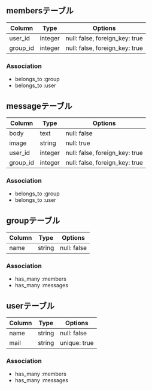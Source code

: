 ## membersテーブル

|Column|Type|Options|
|------|----|-------|
|user_id|integer|null: false, foreign_key: true|
|group_id|integer|null: false, foreign_key: true|

### Association
- belongs_to :group
- belongs_to :user

## messageテーブル

|Column|Type|Options|
|------|----|-------|
|body|text|null: false|
|image|string|null: true|
|user_id|integer|null: false, foreign_key: true|
|group_id|integer|null: false, foreign_key: true|

### Association
- belongs_to :group
- belongs_to :user


## groupテーブル

|Column|Type|Options|
|------|----|-------|
|name|string|null: false|

### Association
- has_many :members
- has_many :messages


## userテーブル

|Column|Type|Options|
|------|----|-------|
|name|string|null: false|
|mail|string|unique: true|

### Association
- has_many :members
- has_many :messages
